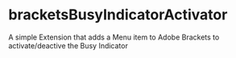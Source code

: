 bracketsBusyIndicatorActivator
==============================

A simple Extension that adds a Menu item to Adobe Brackets to activate/deactive the Busy Indicator